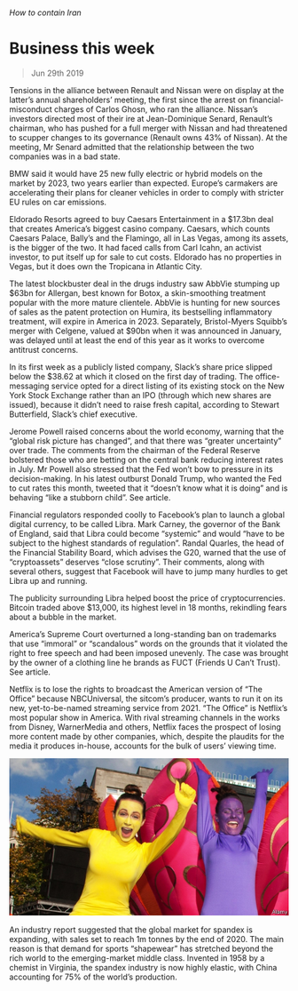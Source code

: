 ###### How to contain Iran

# Business this week 

> Jun 29th 2019 

Tensions in the alliance between Renault and Nissan were on display at the latter’s annual shareholders’ meeting, the first since the arrest on financial-misconduct charges of Carlos Ghosn, who ran the alliance. Nissan’s investors directed most of their ire at Jean-Dominique Senard, Renault’s chairman, who has pushed for a full merger with Nissan and had threatened to scupper changes to its governance (Renault owns 43% of Nissan). At the meeting, Mr Senard admitted that the relationship between the two companies was in a bad state.  

BMW said it would have 25 new fully electric or hybrid models on the market by 2023, two years earlier than expected. Europe’s carmakers are accelerating their plans for cleaner vehicles in order to comply with stricter EU rules on car emissions. 

Eldorado Resorts agreed to buy Caesars Entertainment in a $17.3bn deal that creates America’s biggest casino company. Caesars, which counts Caesars Palace, Bally’s and the Flamingo, all in Las Vegas, among its assets, is the bigger of the two. It had faced calls from Carl Icahn, an activist investor, to put itself up for sale to cut costs. Eldorado has no properties in Vegas, but it does own the Tropicana in Atlantic City. 

The latest blockbuster deal in the drugs industry saw AbbVie stumping up $63bn for Allergan, best known for Botox, a skin-smoothing treatment popular with the more mature clientele. AbbVie is hunting for new sources of sales as the patent protection on Humira, its bestselling inflammatory treatment, will expire in America in 2023. Separately, Bristol-Myers Squibb’s merger with Celgene, valued at $90bn when it was announced in January, was delayed until at least the end of this year as it works to overcome antitrust concerns. 

In its first week as a publicly listed company, Slack’s share price slipped below the $38.62 at which it closed on the first day of trading. The office-messaging service opted for a direct listing of its existing stock on the New York Stock Exchange rather than an IPO (through which new shares are issued), because it didn’t need to raise fresh capital, according to Stewart Butterfield, Slack’s chief executive. 

Jerome Powell raised concerns about the world economy, warning that the “global risk picture has changed”, and that there was “greater uncertainty” over trade. The comments from the chairman of the Federal Reserve bolstered those who are betting on the central bank reducing interest rates in July. Mr Powell also stressed that the Fed won’t bow to pressure in its decision-making. In his latest outburst Donald Trump, who wanted the Fed to cut rates this month, tweeted that it “doesn’t know what it is doing” and is behaving “like a stubborn child”. See article. 

Financial regulators responded coolly to Facebook’s plan to launch a global digital currency, to be called Libra. Mark Carney, the governor of the Bank of England, said that Libra could become “systemic” and would “have to be subject to the highest standards of regulation”. Randal Quarles, the head of the Financial Stability Board, which advises the G20, warned that the use of “cryptoassets” deserves “close scrutiny”. Their comments, along with several others, suggest that Facebook will have to jump many hurdles to get Libra up and running. 

The publicity surrounding Libra helped boost the price of cryptocurrencies. Bitcoin traded above $13,000, its highest level in 18 months, rekindling fears about a bubble in the market. 

America’s Supreme Court overturned a long-standing ban on trademarks that use “immoral” or “scandalous” words on the grounds that it violated the right to free speech and had been imposed unevenly. The case was brought by the owner of a clothing line he brands as FUCT (Friends U Can’t Trust). See article. 

Netflix is to lose the rights to broadcast the American version of “The Office” because NBCUniversal, the sitcom’s producer, wants to run it on its new, yet-to-be-named streaming service from 2021. “The Office” is Netflix’s most popular show in America. With rival streaming channels in the works from Disney, WarnerMedia and others, Netflix faces the prospect of losing more content made by other companies, which, despite the plaudits for the media it produces in-house, accounts for the bulk of users’ viewing time. 

![image](images/20190629_wwp003_1.jpg) 

An industry report suggested that the global market for spandex is expanding, with sales set to reach 1m tonnes by the end of 2020. The main reason is that demand for sports “shapewear” has stretched beyond the rich world to the emerging-market middle class. Invented in 1958 by a chemist in Virginia, the spandex industry is now highly elastic, with China accounting for 75% of the world’s production. 

